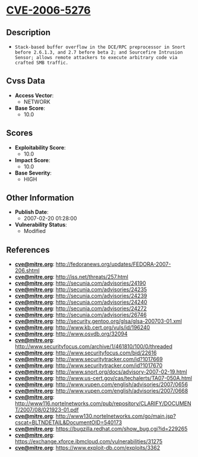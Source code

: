 
# [CVE-2006-5276](http://fedoranews.org/updates/FEDORA-2007-206.shtml)

## Description

- `Stack-based buffer overflow in the DCE/RPC preprocessor in Snort before 2.6.1.3, and 2.7 before beta 2; and Sourcefire Intrusion Sensor; allows remote attackers to execute arbitrary code via crafted SMB traffic.`

## Cvss Data

- **Access Vector**:
  - NETWORK
- **Base Score**:
  - 10.0

## Scores

- **Exploitability Score**:
  - 10.0
- **Impact Score**:
  - 10.0
- **Base Severity**:
  - HIGH

## Other Information

- **Publish Date**:
  - 2007-02-20 01:28:00
- **Vulnerability Status**:
  - Modified

## References

- **cve@mitre.org**: http://fedoranews.org/updates/FEDORA-2007-206.shtml
- **cve@mitre.org**: http://iss.net/threats/257.html
- **cve@mitre.org**: http://secunia.com/advisories/24190
- **cve@mitre.org**: http://secunia.com/advisories/24235
- **cve@mitre.org**: http://secunia.com/advisories/24239
- **cve@mitre.org**: http://secunia.com/advisories/24240
- **cve@mitre.org**: http://secunia.com/advisories/24272
- **cve@mitre.org**: http://secunia.com/advisories/26746
- **cve@mitre.org**: http://security.gentoo.org/glsa/glsa-200703-01.xml
- **cve@mitre.org**: http://www.kb.cert.org/vuls/id/196240
- **cve@mitre.org**: http://www.osvdb.org/32094
- **cve@mitre.org**: http://www.securityfocus.com/archive/1/461810/100/0/threaded
- **cve@mitre.org**: http://www.securityfocus.com/bid/22616
- **cve@mitre.org**: http://www.securitytracker.com/id?1017669
- **cve@mitre.org**: http://www.securitytracker.com/id?1017670
- **cve@mitre.org**: http://www.snort.org/docs/advisory-2007-02-19.html
- **cve@mitre.org**: http://www.us-cert.gov/cas/techalerts/TA07-050A.html
- **cve@mitre.org**: http://www.vupen.com/english/advisories/2007/0656
- **cve@mitre.org**: http://www.vupen.com/english/advisories/2007/0668
- **cve@mitre.org**: http://www116.nortelnetworks.com/pub/repository/CLARIFY/DOCUMENT/2007/08/021923-01.pdf
- **cve@mitre.org**: http://www130.nortelnetworks.com/go/main.jsp?cscat=BLTNDETAIL&DocumentOID=540173
- **cve@mitre.org**: https://bugzilla.redhat.com/show_bug.cgi?id=229265
- **cve@mitre.org**: https://exchange.xforce.ibmcloud.com/vulnerabilities/31275
- **cve@mitre.org**: https://www.exploit-db.com/exploits/3362
